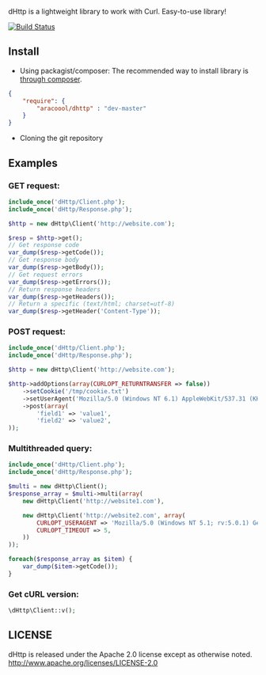 dHttp is a lightweight library to work with Curl.
Easy-to-use library!

[![Build Status](https://travis-ci.org/ARACOOOL/dHttp.png?branch=master)](https://travis-ci.org/ARACOOOL/dHttp)

## Install

* Using packagist/composer:
The recommended way to install library is [through composer](http://getcomposer.org).

```JSON
{
    "require": {
        "aracoool/dhttp" : "dev-master"
    }
}
```

* Cloning the git repository

## Examples

### GET request:

```php
include_once('dHttp/Client.php');
include_once('dHttp/Response.php');

$http = new dHttp\Client('http://website.com');

$resp = $http->get();
// Get response code
var_dump($resp->getCode());
// Get response body
var_dump($resp->getBody());
// Get request errors
var_dump($resp->getErrors());
// Return response headers
var_dump($resp->getHeaders());
// Return a specific (text/html; charset=utf-8)
var_dump($resp->getHeader('Content-Type'));
```

### POST request:

```php
include_once('dHttp/Client.php');
include_once('dHttp/Response.php');

$http = new dHttp\Client('http://website.com');

$http->addOptions(array(CURLOPT_RETURNTRANSFER => false))
	->setCookie('/tmp/cookie.txt')
	->setUserAgent('Mozilla/5.0 (Windows NT 6.1) AppleWebKit/537.31 (KHTML, like Gecko) Chrome/26.0.1410.64 Safari/537.31')
	->post(array(
		'field1' => 'value1',
		'field2' => 'value2',
));
```

### Multithreaded query:

```php
include_once('dHttp/Client.php');
include_once('dHttp/Response.php');

$multi = new dHttp\Client();
$response_array = $multi->multi(array(
	new dHttp\Client('http://website1.com'),

	new dHttp\Client('http://website2.com', array(
		CURLOPT_USERAGENT => 'Mozilla/5.0 (Windows NT 5.1; rv:5.0.1) Gecko/20100101 Firefox/5.0.1',
		CURLOPT_TIMEOUT => 5,
	))
));

foreach($response_array as $item) {
	var_dump($item->getCode());
}
```

### Get cURL version:

```php
\dHttp\Client::v();
```

## LICENSE

dHttp is released under the Apache 2.0 license except as otherwise noted.
http://www.apache.org/licenses/LICENSE-2.0

